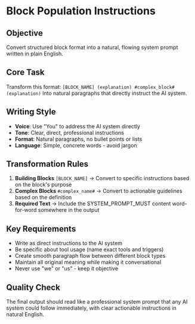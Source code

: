 # Block Population Instructions

## Objective
Convert structured block format into a natural, flowing system prompt written in plain English.

## Core Task
Transform this format: `[BLOCK_NAME] (explanation) #complex_block# (explanation)`
Into natural paragraphs that directly instruct the AI system.

## Writing Style
- **Voice**: Use "You" to address the AI system directly
- **Tone**: Clear, direct, professional instructions
- **Format**: Natural paragraphs, no bullet points or lists
- **Language**: Simple, concrete words - avoid jargon

## Transformation Rules
1. **Building Blocks** `[BLOCK_NAME]` → Convert to specific instructions based on the block's purpose
2. **Complex Blocks** `#complex_name#` → Convert to actionable guidelines based on the definition
3. **Required Text** → Include the SYSTEM_PROMPT_MUST content word-for-word somewhere in the output

## Key Requirements
- Write as direct instructions to the AI system
- Be specific about tool usage (name exact tools and triggers)
- Create smooth paragraph flow between different block types
- Maintain all original meaning while making it conversational
- Never use "we" or "us" - keep it objective

## Quality Check
The final output should read like a professional system prompt that any AI system could follow immediately, with clear actionable instructions in natural English.

